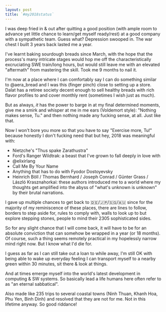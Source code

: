 ```yaml
---
layout: post
title: `#my2018status`
---
```


I was deep fried in & out after quitting a good position (with ample room to advance yet little chance to learn/get myself ready/rest) at a good company with a sympathetic team. Guess what? Depression swooped in. The war chest I built 3 years back lasted me a year.

I've learnt baking sourdough breads since March, with the hope that the process's many intricate stages would hop me off the characteristically excruciating SWE train/long hours, but would still leave me with an elevated "aftermath" from mastering the skill. Took me 9 months to nail it.

I'm now at a place where I can comfortably say I can do something similar to @aera_bread and I was this (finger pinch) close to setting up a store. Dalat has a retiree society decent enough to sell healthy breads with rich flavor profiles to and cover monthly rent (sometimes I wish just as much).

But as always, _it_ has the power to barge in at my final determined moments, give me a smirk and whisper at me in me ears (Voldemort style): "Nothing makes sense, Tu." and then nothing made any fucking sense, at all. Just like that.

Now I won't bore you more so that you have to say "Exercise more, Tu!" because honestly I don't fucking need that but hey, 2018 was meaningful with:

- Nietzche's "Thus spake Zarathustra"
- Ford's Ranger Wildtrak: a beast that I've grown to fall deeply in love with
- @elixirlang 
- Call Me By Your Name
- Anything that has to do with Fyodor Dostoyevsky
- Heinrich Böll / Thomas Bernhard / Joseph Conrad / Günter Grass / László Krasznahorkai: these authors introduced me to a world where my thoughts get amplified into the abyss of "what's unknown is unknown" by their brutal narrations.

I gave up multiple chances to get back to 🇩🇪/🇯🇵/🇸🇬/🇦🇺 since for the majority of my reminiscence of these places, there are lines to follow, borders to step aside for, rules to comply with, walls to look up to but explore stepping stones, people to mind their 2305 sophisticated sides.

So for any slight chance that I will come back, it will have to be for an absolute conviction that can somehow be wrapped in a year (or 18 months). Of course, such a thing seems remotely practical in my hopelessly narrow mind right now. But I know what I'd die for.

I guess as far as I can still take out a loan to while away, I'm still OK with being able to wake up everyday feeling I can transport myself to a nearby green within 30 minutes, sit there & look at things.

And at times emerge myself into the world's latest development in computing & SW systems. So basically lead a life humans here often refer to as "an eternal sabbatical".

Also made like 235 trips to several coastal towns (Ninh Thuan, Khanh Hoa, Phu Yen, Binh Dinh) and resolved that they are not for me. Not in this lifetime anyway. So good riddance!
